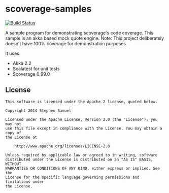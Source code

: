 scoverage-samples
==================

[![Build Status](http://jenkins-juliogonzalez.rhcloud.com/job/scoverage-samples-build/badge/icon)](http://jenkins-juliogonzalez.rhcloud.com/job/scoverage-samples-build/)


A sample program for demonstrating scoverage's code coverage. This sample is an akka based mock quote engine. Note: This project deliberately doesn't have 100% coverage for demonstration purposes.

It uses:

* Akka 2.2
* Scalatest for unit tests
* Scoverage 0.99.0


## License
```
This software is licensed under the Apache 2 license, quoted below.

Copyright 2014 Stephen Samuel

Licensed under the Apache License, Version 2.0 (the "License"); you may not
use this file except in compliance with the License. You may obtain a copy of
the License at

    http://www.apache.org/licenses/LICENSE-2.0

Unless required by applicable law or agreed to in writing, software
distributed under the License is distributed on an "AS IS" BASIS, WITHOUT
WARRANTIES OR CONDITIONS OF ANY KIND, either express or implied. See the
License for the specific language governing permissions and limitations under
the License.
```
